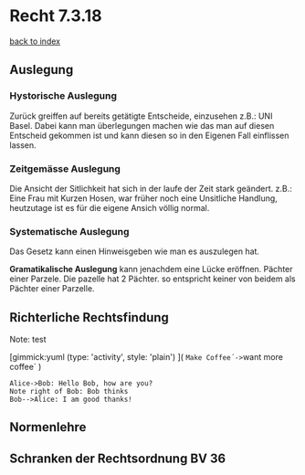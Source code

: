 

# Recht 7.3.18

[back to index](index.md)

## Auslegung

### Hystorische Auslegung

Zurück greiffen auf bereits getätigte Entscheide, einzusehen z.B.: UNI Basel. Dabei kann man überlegungen machen wie das man auf diesen Entscheid gekommen ist und kann diesen so in den Eigenen Fall einflissen lassen.

### Zeitgemässe Auslegung

Die Ansicht der Sitlichkeit hat sich in der laufe der Zeit stark geändert. z.B.: Eine Frau mit Kurzen Hosen, war früher noch eine Unsitliche Handlung, heutzutage ist es für die eigene Ansich völlig normal.

### Systematische Auslegung

Das Gesetz kann einen Hinweisgeben wie man es auszulegen hat.

**Gramatikalische Auslegung** kann jenachdem eine Lücke eröffnen. Pächter einer Parzele. Die pazelle hat 2 Pächter. so entspricht keiner von beidem als Pächter einer Parzelle. 

## Richterliche Rechtsfindung

Note: test

[gimmick:yuml (type: 'activity', style: 'plain') ]( `Make Coffee´->`want more coffee´ )
```sequence
Alice->Bob: Hello Bob, how are you?
Note right of Bob: Bob thinks
Bob-->Alice: I am good thanks!
```

## Normenlehre

## Schranken der Rechtsordnung BV 36

